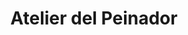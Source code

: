 ---
title: "Atelier del Peinador"
url: /neuquen/atelier-del-peinador-doctor-luis-teodoro-planas/
shop: suministros de peluquería
---